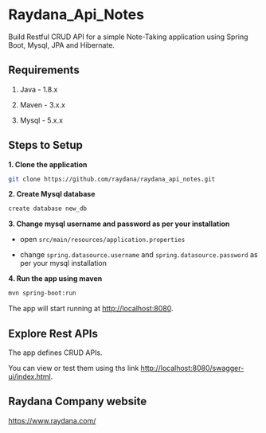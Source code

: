 # Raydana_Api_Notes
Build Restful CRUD API for a simple Note-Taking application using Spring Boot, Mysql, JPA and Hibernate.

## Requirements

1. Java - 1.8.x

2. Maven - 3.x.x

3. Mysql - 5.x.x

## Steps to Setup
**1. Clone the application**

```bash
git clone https://github.com/raydana/raydana_api_notes.git
```
**2. Create Mysql database**
```bash
create database new_db
```

**3. Change mysql username and password as per your installation**

+ open `src/main/resources/application.properties`

+ change `spring.datasource.username` and `spring.datasource.password` as per your mysql installation

**4. Run the app using maven**
```bash
mvn spring-boot:run
```

The app will start running at <http://localhost:8080>.

## Explore Rest APIs

The app defines CRUD APIs.

You can view or  test them using ths link  <http://localhost:8080/swagger-ui/index.html>.

## Raydana Company website

<https://www.raydana.com/>

